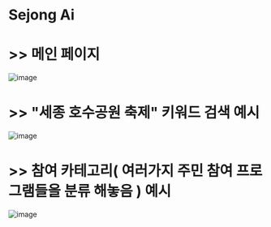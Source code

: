 # Sejong Ai
 
# >> 메인 페이지
![image](https://github.com/dydtkddl/sejong_AI/assets/114085307/62853539-2b9c-496c-b309-d0b458dc903e)

# >> "세종 호수공원 축제" 키워드 검색 예시  
![image](https://github.com/dydtkddl/sejong_AI/assets/114085307/a6814e1d-7e8a-40d6-98a6-46c6bd6d4ee4)

# >> 참여 카테고리( 여러가지 주민 참여 프로그램들을 분류 해놓음 ) 예시   
![image](https://github.com/dydtkddl/sejong_AI/assets/114085307/747593b2-8d23-42f5-b65d-017638ec62df)
